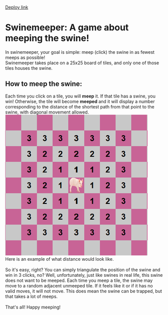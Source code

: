 [Deploy link](https://cosmic-choux-0a320a.netlify.app)
# Swinemeeper: A game about meeping the swine!
In swinemeeper, your goal is simple: meep (click) the swine in as fewest meeps as possible!\
Swinemeeper takes place on a 25x25 board of tiles, and only one of those tiles houses the swine.

## How to meep the swine:
Each time you click on a tile, you will **meep** it. If that tile has a swine, you win! Otherwise, the tile will become **meeped** and it will display a number corresponding to the distance of the shortest path from that point to the swine, with diagonal movement allowed.\
![An example of distance](./public/images/examples/distance.png)\
Here is an example of what distance would look like.\
\
So it's easy, right? You can simply triangulate the position of the swine and win in 3 clicks, no? Well, unfortunately, just like swines in real life, this swine does not want to be meeped. Each time you meep a tile, the swine may move to a random adjacent unmeeped tile. If it feels like it or if it has no valid moves, it will not move. This does mean the swine can be trapped, but that takes a lot of meeps.\
\
That's all! Happy meeping!
